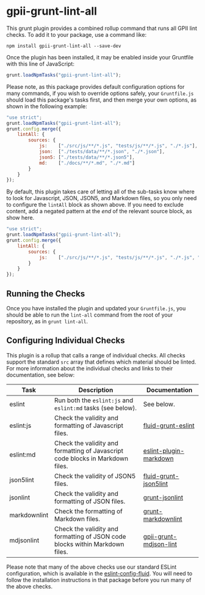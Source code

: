 # gpii-grunt-lint-all

This grunt plugin provides a combined rollup command that runs all GPII lint checks. To add it to your package, use a
command like:

```shell
npm install gpii-grunt-lint-all --save-dev
```

Once the plugin has been installed, it may be enabled inside your Gruntfile with this line of JavaScript:

```javascript
grunt.loadNpmTasks("gpii-grunt-lint-all");
```

Please note, as this package provides default configuration options for many commands, if you wish to override options
safely, your `Gruntfile.js` should load this package's tasks first, and then merge your own options, as shown in the
following example:

```javascript
"use strict";
grunt.loadNpmTasks("gpii-grunt-lint-all");
grunt.config.merge({
    lintAll: {
        sources: {
            js:    ["./src/js/**/*.js", "tests/js/**/*.js", "./*.js"],
            json:  ["./tests/data/**/*.json", "./*.json"],
            json5: ["./tests/data/**/*.json5"],
            md:    ["./docs/**/*.md", "./*.md"]
        }
    }
});
```

By default, this plugin takes care of letting all of the sub-tasks know where to look for Javascript, JSON, JSON5, and
Markdown files, so you only need to configure the `lintAll` block as shown above.  If you need to exclude content, add a
negated pattern at the *end* of the relevant source block, as show here.

```javascript
"use strict";
grunt.loadNpmTasks("gpii-grunt-lint-all");
grunt.config.merge({
    lintAll: {
        sources: {
            js:    ["./src/js/**/*.js", "tests/js/**/*.js", "./*.js", "!./src/lib/**/*.js"]
        }
    }
});
```

## Running the Checks

Once you have installed the plugin and updated your `Gruntfile.js`, you should be able to run the `lint-all` command from
the root of your repository, as in `grunt lint-all`.

## Configuring Individual Checks

This plugin is a rollup that calls a range of individual checks.  All checks support the standard `src` array that
defines which material should be linted.  For more information about the individual checks and links to their
documentation, see below:

| Task         | Description | Documentation |
| ------------ | ----------- | ------------- |
| eslint       | Run both the `eslint:js` and `eslint:md` tasks (see below). | See below. |
| eslint:js    | Check the validity and formatting of Javascript files. | [fluid-grunt-eslint](https://github.com/fluid-project/fluid-grunt-eslint) |
| eslint:md    | Check the validity and formatting of Javascript code blocks in Markdown files. | [eslint-plugin-markdown](https://github.com/eslint/eslint-plugin-markdown) |
| json5lint    | Check the validity of JSON5 files. | [fluid-grunt-json5lint](https://github.com/fluid-project/fluid-grunt-json5lint) |
| jsonlint     | Check the validity and formatting of JSON files. | [grunt-jsonlint](https://github.com/brandonramirez/grunt-jsonlint) |
| markdownlint | Check the formatting of Markdown files. | [grunt-markdownlint](https://github.com/sagiegurari/grunt-markdownlint) |
| mdjsonlint   | Check the validity and formatting of JSON code blocks within Markdown files. | [gpii-grunt-mdjson-lint](https://github.com/GPII/gpii-grunt-mdjson-lint) |

Please note that many of the above checks use our standard ESLint configuration, which is available in the
[eslint-config-fluid](https://github.com/fluid-project/eslint-config-fluid).  You will need to follow the installation
instructions in that package before you run many of the above checks.
